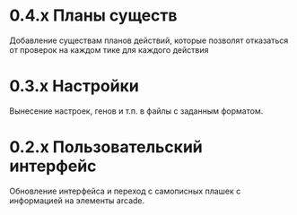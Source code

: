 # 0.4.x Планы существ
Добавление существам планов действий, которые позволят отказаться от проверок на каждом тике для каждого действия


# 0.3.x Настройки
Вынесение настроек, генов и т.п. в файлы с заданным форматом.


# 0.2.x Пользовательский интерфейс
Обновление интерфейса и переход с самописных плашек с информацией на элементы arcade.
